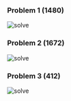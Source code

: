 ### Problem 1 (1480)

![solve](https://github.com/ThakurSaad/problem-solving-easy/blob/main/assets/problem-1.png)

### Problem 2 (1672)

![solve](https://github.com/ThakurSaad/problem-solving-easy/blob/main/assets/problem-2.png)

### Problem 3 (412)
![solve]()
